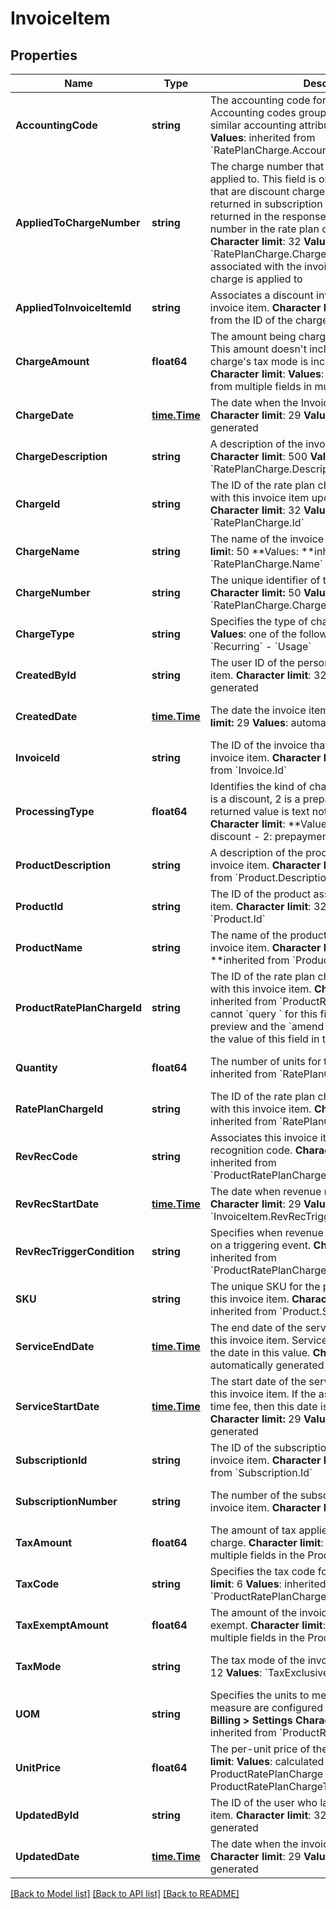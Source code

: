 # InvoiceItem

## Properties
Name | Type | Description | Notes
------------ | ------------- | ------------- | -------------
**AccountingCode** | **string** |  The accounting code for the item&#39;s charge. Accounting codes group transactions that contain similar accounting attributes.   **Character limit**: 100   **Values**: inherited from &#x60;RatePlanCharge.AccountingCode&#x60;  | [optional] [default to null]
**AppliedToChargeNumber** | **string** |  The charge number that the discount charge is applied to. This field is only for the invoice items that are discount charges. This field is only returned in subscription previews. This field will be returned in the response if you specify the charge number in the rate plan charges in the request.  **Character limit**: 32  **Values**: inherited from &#x60;RatePlanCharge.ChargeNumber&#x60; for the charge associated with the invoice item that the discount charge is applied to  | [optional] [default to null]
**AppliedToInvoiceItemId** | **string** |  Associates a discount invoice item to a specific invoice item.  **Character limit**: 32  **Values**: inherited from the ID of the charge that a discount applies to  | [optional] [default to null]
**ChargeAmount** | **float64** |  The amount being charged for the invoice item. This amount doesn&#39;t include taxes regardless if the charge&#39;s tax mode is inclusive or exclusive.   **Character limit**:   **Values**: automatically calculated from multiple fields in multiple objects  | [optional] [default to null]
**ChargeDate** | [**time.Time**](time.Time.md) |  The date when the Invoice Item is created .   **Character limit**: 29   **Values**: automatically generated  | [optional] [default to null]
**ChargeDescription** | **string** |  A description of the invoice item&#39;s charge.   **Character limit**: 500   **Values**: inherited from &#x60;RatePlanCharge.Description&#x60;  | [optional] [default to null]
**ChargeId** | **string** |  The ID of the rate plan charge that is associated with this invoice item upon object creation.   **Character limit**: 32   **Values**: inherited from &#x60;RatePlanCharge.Id&#x60;  | [optional] [default to null]
**ChargeName** | **string** |  The name of the invoice item&#39;s charge. **Character limi**t: 50 **Values: **inherited from &#x60;RatePlanCharge.Name&#x60;  | [optional] [default to null]
**ChargeNumber** | **string** |  The unique identifier of the invoice item&#39;s charge. **Character limit:** 50 **Values:** inherited from &#x60;RatePlanCharge.ChargeNumber&#x60;  | [optional] [default to null]
**ChargeType** | **string** |  Specifies the type of charge.   **Character limit**: 9   **Values**: one of the following:  - &#x60;OneTime&#x60; - &#x60;Recurring&#x60; - &#x60;Usage&#x60;  | [optional] [default to null]
**CreatedById** | **string** |  The user ID of the person who created the invoice item.   **Character limit**: 32   **Values**: automatically generated  | [optional] [default to null]
**CreatedDate** | [**time.Time**](time.Time.md) |  The date the invoice item was created. **Character limit:** 29   **Values**: automatically generated  | [optional] [default to null]
**InvoiceId** | **string** |  The ID of the invoice that&#39;s associated with this invoice item.   **Character limit**: 32   **Values**: inherited from &#x60;Invoice.Id&#x60;  | [optional] [default to null]
**ProcessingType** | **float64** |  Identifies the kind of charge where 0 is a charge, 1 is a discount, 2 is a prepayment, and 3 is a tax. The returned value is text not decimal on data sources.   **Character limit**: **Values: **  - 0: charge - 1: discount - 2: prepayment - 3: tax  | [optional] [default to null]
**ProductDescription** | **string** |  A description of the product associated with this invoice item.   **Character limit**: 500   **Values**: inherited from &#x60;Product.Description&#x60;  | [optional] [default to null]
**ProductId** | **string** |  The ID of the product associated with this invoice item.   **Character limit**: 32   **Values**: inherited from &#x60;Product.Id&#x60;  | [optional] [default to null]
**ProductName** | **string** |  The name of the product associated with this invoice item.   **Character limit**: 255 **Values: **inherited from &#x60;Product.Name&#x60;  | [optional] [default to null]
**ProductRatePlanChargeId** | **string** |  The ID of the rate plan charge that&#39;s associated with this invoice item.   **Character limit**: 32   **Values**: inherited from &#x60;ProductRatePlanCharge.Id&#x60; You cannot &#x60;query &#x60; for this field. Only the s&#x60;ubscribe &#x60; preview and the &#x60;amend &#x60; preview calls will return the value of this field in the response. | [optional] [default to null]
**Quantity** | **float64** |  The number of units for this invoice item.    **Values**: inherited from &#x60;RatePlanCharge.Quantity&#x60;  | [optional] [default to null]
**RatePlanChargeId** | **string** |  The ID of the rate plan charge that&#39;s associated with this invoice item.   **Character limit**: 32   **Values**: inherited from &#x60;RatePlanCharge.Id&#x60;  | [optional] [default to null]
**RevRecCode** | **string** |  Associates this invoice item with a specific revenue recognition code.   **Character limit**: 32   **Values**: inherited from &#x60;ProductRatePlanCharge.RevRecCode&#x60;  | [optional] [default to null]
**RevRecStartDate** | [**time.Time**](time.Time.md) |  The date when revenue recognition is triggered.   **Character limit**: 29   **Values**: generated from &#x60;InvoiceItem.RevRecTriggerCondition&#x60;  | [optional] [default to null]
**RevRecTriggerCondition** | **string** |  Specifies when revenue recognition begins based on a triggering event.   **Character limit**:   **Values**: inherited from &#x60;ProductRatePlanCharge&#x60;.&#x60;RevRecTriggerCondition&#x60;  | [optional] [default to null]
**SKU** | **string** |  The unique SKU for the product associated with this invoice item.   **Character limit**: 255   **Values**: inherited from &#x60;Product.SKU&#x60;  | [optional] [default to null]
**ServiceEndDate** | [**time.Time**](time.Time.md) |  The end date of the service period associated with this invoice item. Service ends one second before the date in this value.   **Character limit**: 29   **Values**: automatically generated  | [optional] [default to null]
**ServiceStartDate** | [**time.Time**](time.Time.md) |  The start date of the service period associated with this invoice item. If the associated charge is a one-time fee, then this date is the date of that charge. **Character limit:** 29   **Values**: automatically generated  | [optional] [default to null]
**SubscriptionId** | **string** |  The ID of the subscription associated with the invoice item.   **Character limit**: 32   **Values**: inherited from &#x60;Subscription.Id&#x60;  | [optional] [default to null]
**SubscriptionNumber** | **string** |  The number of the subscription associated with the invoice item.   **Character limit**:   **Values**:  | [optional] [default to null]
**TaxAmount** | **float64** |  The amount of tax applied to the invoice item&#39;s charge.   **Character limit**:   **Values**: calculated from multiple fields in the ProductRatePlanCharge object  | [optional] [default to null]
**TaxCode** | **string** |  Specifies the tax code for taxation rules.   **Character limit**: 6   **Values**: inherited from &#x60;ProductRatePlanCharge.TaxCode&#x60;  | [optional] [default to null]
**TaxExemptAmount** | **float64** |  The amount of the invoice item&#39;s charge that&#39;s tax exempt.   **Character limit**:   **Values**: calculated from multiple fields in the ProductRatePlanCharge object  | [optional] [default to null]
**TaxMode** | **string** |  The tax mode of the invoice item.   **Character limit**: 12   **Values**: &#x60;TaxExclusive&#x60;, &#x60;TaxInclusive&#x60;  | [optional] [default to null]
**UOM** | **string** |  Specifies the units to measure usage. Units of measure are configured in the web-based UI: **Z-Billing &gt; Settings**  **Character limit**:   **Values**: inherited from &#x60;ProductRatePlanCharge.UOM&#x60;  | [optional] [default to null]
**UnitPrice** | **float64** |  The per-unit price of the invoice item.   **Character limit**:   **Values**: calculated from multiple fields in ProductRatePlanCharge and ProductRatePlanChargeTier objets  | [optional] [default to null]
**UpdatedById** | **string** |  The ID of the user who last updated the invoice item.   **Character limit**: 32   **Values**: automatically generated  | [optional] [default to null]
**UpdatedDate** | [**time.Time**](time.Time.md) |  The date when the invoice item was last updated.   **Character limit**: 29   **Values**: automatically generated  | [optional] [default to null]

[[Back to Model list]](../README.md#documentation-for-models) [[Back to API list]](../README.md#documentation-for-api-endpoints) [[Back to README]](../README.md)


